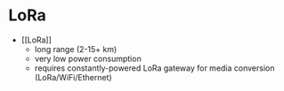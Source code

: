 # LoRa

-   [[LoRa]]
	-   long range (2-15+ km)
	-   very low power consumption
	-   requires constantly-powered LoRa gateway for media conversion (LoRa/WiFi/Ethernet)

